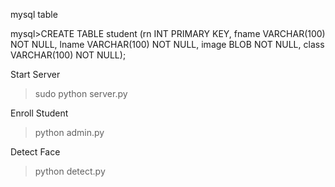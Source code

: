 mysql table

mysql>CREATE TABLE student (rn INT PRIMARY KEY, fname VARCHAR(100) NOT NULL, lname VARCHAR(100) NOT NULL, image BLOB NOT NULL, class VARCHAR(100) NOT NULL);

Start Server
>sudo python server.py

Enroll Student
>python admin.py

Detect Face
>python detect.py
